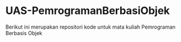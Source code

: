 # UAS-PemrogramanBerbasiObjek
Berikut ini merupakan repositori kode untuk mata kuliah Pemrograman Berbasis Objek
